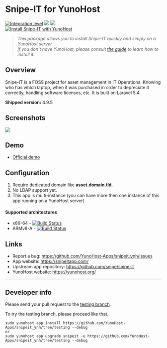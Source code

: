 # Snipe-IT for YunoHost

[![Integration level](https://dash.yunohost.org/integration/snipeit.svg)](https://dash.yunohost.org/appci/app/snipeit) ![](https://ci-apps.yunohost.org/ci/badges/snipeit.status.svg) ![](https://ci-apps.yunohost.org/ci/badges/snipeit.maintain.svg)  
[![Install Snipe-IT with YunoHost](https://install-app.yunohost.org/install-with-yunohost.png)](https://install-app.yunohost.org/?app=snipeit)

> *This package allows you to install Snipe-IT quickly and simply on a YunoHost server.  
If you don't have YunoHost, please consult [the guide](https://yunohost.org/#/install) to learn how to install it.*

## Overview
Snipe-IT is a FOSS project for asset management in IT Operations. Knowing who has which laptop, when it was purchased in order to depreciate it correctly, handling software licenses, etc. It is built on Laravel 5.4.

**Shipped version:** 4.9.5

## Screenshots

![](https://snipeitapp.com/img/screenshots/screenshot-license-list.png)

## Demo

* [Official demo](https://snipeitapp.com/demo/)

## Configuration

 1. Require dedicated domain like **asset.domain.tld**.
 1. No LDAP support yet.
 1. This app is multi-instance (you can have more then one instance of this app running on a YunoHost server)

#### Supported architectures

* x86-64 - [![Build Status](https://ci-apps.yunohost.org/ci/logs/snipeit%20%28Community%29.svg)](https://ci-apps.yunohost.org/ci/apps/snipeit/)
* ARMv8-A - [![Build Status](https://ci-apps-arm.yunohost.org/ci/logs/snipeit%20%28Community%29.svg)](https://ci-apps-arm.yunohost.org/ci/apps/snipeit/)

## Links

 * Report a bug: https://github.com/YunoHost-Apps/snipeit_ynh/issues
 * App website: https://snipeitapp.com/
 * Upstream app repository: https://github.com/snipe/snipe-it
 * YunoHost website: https://yunohost.org/

---

## Developer info

Please send your pull request to the [testing branch](https://github.com/YunoHost-Apps/snipeit_ynh/tree/testing).

To try the testing branch, please proceed like that.
```
sudo yunohost app install https://github.com/YunoHost-Apps/snipeit_ynh/tree/testing --debug
or
sudo yunohost app upgrade snipeit -u https://github.com/YunoHost-Apps/snipeit_ynh/tree/testing --debug
```

